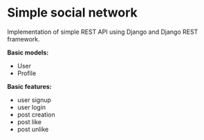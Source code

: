 # Simple social network
Implementation of simple REST API using Django and Django REST framework.

**Basic models:**
* User
* Profile

**Basic features:**
* user signup
* user login
* post creation
* post like
* post unlike
